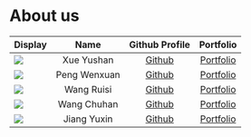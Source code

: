 # About us

Display | Name | Github Profile | Portfolio 
--------|:----:|:--------------:|:---------:
![](https://via.placeholder.com/100.png?text=Photo) | Xue Yushan | [Github](https://github.com/) | [Portfolio](docs/team/johndoe.md)
![](https://via.placeholder.com/100.png?text=Photo) | Peng Wenxuan | [Github](https://github.com/) | [Portfolio](docs/team/johndoe.md)
![](https://via.placeholder.com/100.png?text=Photo) | Wang Ruisi | [Github](https://github.com/oneScotch) | [Portfolio](docs/team/oneScotch.md)
![](https://via.placeholder.com/100.png?text=Photo) | Wang Chuhan | [Github](https://github.com/) | [Portfolio](docs/team/johndoe.md)
![](https://avatars.githubusercontent.com/u/73170270?v=4) | Jiang Yuxin | [Github](https://github.com/Yuxinn-J) | [Portfolio](docs/team/yuxinn-j.md)
